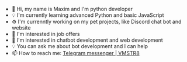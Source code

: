 <!--
**VMSTR8/VMSTR8** is a ✨ _special_ ✨ repository because its `README.md` (this file) appears on your GitHub profile.

Here are some ideas to get you started:

- 🔭 I’m currently working on ...
- 🌱 I’m currently learning ...
- 👯 I’m looking to collaborate on ...
- 🤔 I’m looking for help with ...
- 💬 Ask me about ...
- 📫 How to reach me: ...
- 😄 Pronouns: ...
- ⚡ Fun fact: ...
-->
- 👋 Hi, my name is Maxim and I'm python developer
- 💡 I'm currently learning advanced Python and basic JavaScript
- ⚙️ I'm currenntly working on my pet projects, like Discord chat bot and website
- 🔎 I'm interested in job offers
- 🔨 I'm interested in chatbot development and web development
- 💡 You can ask me about bot development and I can help
- 📫 How to reach me: [Telegram messenger | VMSTR8](https://t.me/vmstr8)
